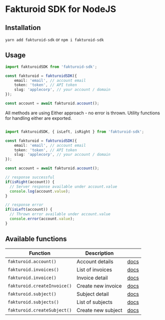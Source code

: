 # Fakturoid SDK for NodeJS

## Installation

`yarn add fakturoid-sdk` or `npm i fakturoid-sdk`

## Usage

```typescript
import fakturoidSDK from 'fakturoid-sdk';

const fakturoid = fakturoidSDK({
    email: 'email', // account email
    token: 'token', // API token
    slug: 'applecorp', // your account / domain
});

const account = await fakturoid.account();

```

All methods are using Either approach - no error is thrown. Utility functions for handling either are exported. 

```typescript

import fakturoidSDK, { isLeft, isRight } from 'fakturoid-sdk';

const fakturoid = fakturoidSDK({
    email: 'email', // account email
    token: 'token', // API token
    slug: 'applecorp', // your account / domain
});

const account = await fakturoid.account();

// response successful
if(isRight(account)) {
  // Server response available under account.value
  console.log(account.value);
}

// response error
if(isLeft(account)) {
  // Thrown error available under account.value
  console.error(account.value);
}

```

## Available functions

|  Function |  Description  |   |
|---|---|---|
|  `fakturoid.account()`  | Account details |  [docs](https://fakturoid.docs.apiary.io/#reference/account) |
|  `fakturoid.invoices()`  | List of invoices  |  [docs](https://fakturoid.docs.apiary.io/#reference/invoices/invoices-collection/seznam-faktur?console=1) |
|  `fakturoid.invoice()`  | Invoice detail  |  [docs](https://fakturoid.docs.apiary.io/#reference/invoices/invoice/detail-faktury) |
|  `fakturoid.createInvoice()`  | Create new invoice |  [docs](https://fakturoid.docs.apiary.io/#reference/invoices/invoices-collection/nova-faktura?console=1) |
|  `fakturoid.subject()`  | Subject detail |  [docs](https://fakturoid.docs.apiary.io/#reference/subjects/subject/detail-kontaktu) |
|  `fakturoid.subjects()`  | List of subjects |  [docs](https://fakturoid.docs.apiary.io/#reference/subjects/subjects-collection/seznam-vsech-kontaktu?console=1) |
|  `fakturoid.createSubject()`  | Create new subject |  [docs](https://fakturoid.docs.apiary.io/#reference/subjects/subjects-collection/novy-kontakt?console=1) |

